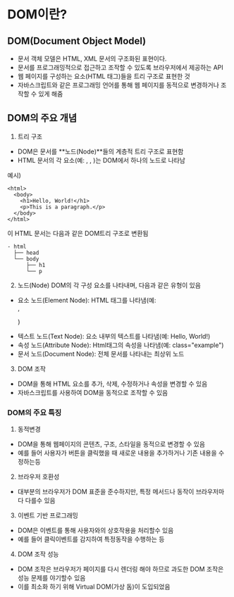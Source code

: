 # DOM이란?

## DOM(Document Object Model)

-   문서 객체 모델은 HTML, XML 문서의 구조화된 표현이다.
-   문서를 프로그래밍적으로 접근하고 조작할 수 있도록 브라우저에서 제공하는 API
-   웹 페이지를 구성하는 요소(HTML 태그)들을 트리 구조로 표현한 것
-   자바스크립트와 같은 프로그래밍 언어를 통해 웹 페이지를 동적으로 변경하거나 조작할 수 있게 해줌

## DOM의 주요 개념

1. 트리 구조

-   DOM은 문서를 **노드(Node)**들의 계층적 트리 구조로 표현함
-   HTML 문서의 각 요소(예: <html>, <head>, <body>)는 DOM에서 하나의 노드로 나타남

예시)

```
<html>
  <body>
    <h1>Hello, World!</h1>
    <p>This is a paragraph.</p>
  </body>
</html>
```

이 HTML 문서는 다음과 같은 DOM트리 구조로 변환됨

```
- html
  ├── head
  └── body
      ├── h1
      └── p
```

2. 노드(Node)
   DOM의 각 구성 요소를 나타내며, 다음과 같은 유형이 있음

-   요소 노드(Element Node): HTML 태그를 나타냄(예: <div>, <p>)
-   텍스트 노드(Text Node): 요소 내부의 텍스트를 나타냄(예: Hello, World!)
-   속성 노드(Attribute Node): Html태그의 속성을 나타냄(예: class="example")
-   문서 노드(Document Node): 전체 문서를 나타내는 최상위 노드

3. DOM 조작

-   DOM을 통해 HTML 요소를 추가, 삭제, 수정하거나 속성을 변경할 수 있음
-   자바스크립트를 사용하여 DOM을 동적으로 조작할 수 있음

### DOM의 주요 특징

1. 동적변경

-   DOM을 통해 웹페이지의 콘텐츠, 구조, 스타일을 동적으로 변경할 수 있음
-   예를 들어 사용자가 버튼을 클릭했을 때 새로운 내용을 추가하거나 기존 내용을 수정하는등

2. 브라우저 호환성

-   대부분의 브라우저가 DOM 표준을 준수하지만, 특정 메서드나 동작이 브라우저마다 다를수 있음

3. 이벤트 기반 프로그래밍

-   DOM은 이벤트를 통해 사용자와의 상호작용을 처리할수 있음
-   예를 들어 클릭이벤트를 감지하여 특정동작을 수행하는 등

4. DOM 조작 성능

-   DOM 조작은 브라우저가 페이지를 다시 렌더링 해야 하므로 과도한 DOM 조작은 성능 문제를 야기할수 있음
-   이를 최소화 하기 위해 Virtual DOM(가상 돔)이 도입되었음
